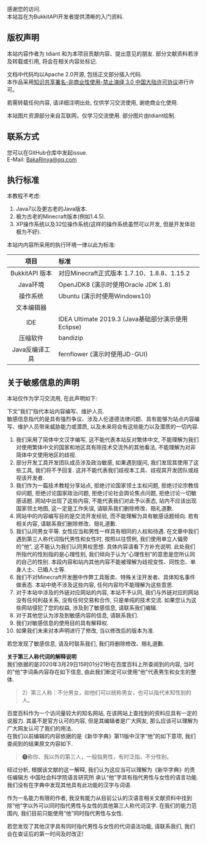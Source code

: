 感谢您的访问.  
本站旨在为BukkitAPI开发者提供清晰的入门资料.

## 版权声明

本站内容作者为 tdiant 和为本项目贡献内容、提出意见的朋友. 部分文献资料若涉及转载或引用, 将会在相关内容处标记.

文档中代码均以Apache 2.0开源, 包括正文部分插入代码.  
本作品采用[知识共享署名-非商业性使用-禁止演绎 3.0 中国大陆许可协议](http://creativecommons.org/licenses/by-nc-nd/3.0/cn/)进行许可。

若需转载任何内容, 请详细注明出处, 仅供学习交流使用, 谢绝商业化使用.

本站图片资源部分来自互联网，仅学习交流使用. 部分图片由tdiant绘制.

## 联系方式

您可以在GitHub仓库中发起issue.  
E-Mail: BakaRinya@qq.com

## 执行标准

本教程不考虑:
1. Java7以及更古老的Java版本.
2. 极为古老的Minecraft版本(例如1.4.5).
3. XP操作系统以及32位操作系统(这样的操作系统虽然可以开发, 但是开发体验极为不好).

本站内内容所采用的执行环境一律以此为标准:

| 项目 | 标准 |
| :-:   | :- |
| BukkitAPI 版本 | 对应Minecraft正式版本 1.7.10、1.8.8、1.15.2 |
| Java环境 | OpenJDK8 (演示时使用Oracle JDK 1.8) |
| 操作系统 | Ubuntu (演示时使用Windows10) |
| 文本编辑器 |  |
| IDE | IDEA Ultimate 2019.3 (Java基础部分演示使用Eclipse) |
| 压缩软件 | bandizip |
| Java反编译工具 | fernflower (演示时使用JD-GUI) |

## 关于敏感信息的声明

本站仅作为学习交流用, 在此声明如下:  

下文“我们”指代本站内容编写、维护人员.  
敏感信息指代的是具有强烈争议、涉及人伦道德法律问题、具有能够为站点内容编写、维护人员带来威胁能力或潜质, 以及未来将会有这些能力以及潜质的一切内容.

1. 我们采用了简体中文汉字编写, 这不能代表本站反对繁体中文, 不能理解为我们对使用繁体中文的国家和地区具有除技术交流外的其他看法, 不能理解为对非简体中文使用地区的歧视.
2. 部分开发工具开发团队成员涉及政治敏感, 如果遇到提问, 我们发现其使用了这些工具, 我们将不予回复. 这并不能代表我们歧视本工具、歧视其开发团队或歧视该开发者.
3. 我们作为一篇技术教程分享站点, 拒绝讨论国家领土主权问题, 拒绝讨论宗教信仰问题, 拒绝讨论国家政治问题, 拒绝讨论社会舆论焦点问题, 拒绝讨论一切敏感话题. 网站中出现了这些内容, 不能代表我们对此予以表态, 站内不应该出现国家领土地图, 这一定是工作失误, 请联系我们删除修改、赔礼道歉.
4. 网站中的内容编写目的是交流开发经验, 而不能理解为具有敏感话题倾向. 若有相关内容, 请联系我们删除修改、赔礼道歉.
5. 我们认同男女平等. 女性应当和男性一样具有相同的人权和待遇. 在文章中我们遇到第三人称代词指代男性和女性时, 按照以往惯例, 我们使用单立人偏旁的“他”, 这不能认为我们认同男权思想. 具体内容请看下方补充说明. 此处我们所指代的性别指的是心理性别, 我们倾向于认为“心理性别”的意思是您所认同的自己的性别. 本段内容和站内其他内容不能被理解为歧视变性、同性恋、单身人士、已婚人士等.
6. 我们不对Minecraft开发圈中作弊工具贩卖、特殊关注开发者、具体知名事件做表态. 本站中绝不涉及这些内容, 任何内容均不能理解为这些意思.  
7. 对于本站中涉及的外链对应网站的内容, 本站不予认同, 我们与外链对应的网站没有任何利益关系, 没有任何交易和合作, 只是单纯的技术交流. 如果您认为这些网站侵犯了您的权益, 涉及到了敏感信息, 请联系我们编辑.
8. 对于其他您认为涉及到敏感内容的信息, 请联系我们.
9. 我们对敏感信息的使用目的具有解释权.  
10. 如果我们未来对本声明进行了修改, 当以修改后的版本为准.

若您发现了敏感信息, 请及时联系我们, 我们将删除修改、赔礼道歉.

**关于第三人称代词的解释说明**  
我们依据的是2020年3月29日15时01分21秒在百度百科上所查阅到的内容, 当时的“他”字词条内容存在如下信息, 由此我们断定可以使用“他”代表男生和女生的整体.  

> 2）第三人称：不分男女，如他们可以统称男女，也可以指代未知性别的人。

百度百科作为一个访问量较大的知名网站, 在该网站上查找到的资料应具有一定的说服力. 其虽不是官方认可的内容, 但是其编辑者是广大网友, 那么应该可以理解为广大网友认可了我们的用法.    
在我们以前编辑的内容依据的是《新华字典》第11版中汉字“他”的如下意项, 我们查阅到的结果原文内容如下.

> ❶称你、我以外的第三人，一般指男性，有时泛指，不分性别。

经过分析, 根据该文献的这一解释, 我们认为这应当可以理解为《新华字典》的责任编辑方 中国社会科学院语言研究所 承认“他”字具有指代男性与女性的语言功能. 我们没有在字典中发现其他具有此功能的汉字与词语.

作为一名能力有限的作者, 我没有能力从目前公认的汉语言相关文献资料中找到除“他”字以外可以同时指代男性与女性的其他第三人称代词汉字. 在我们的能力范围内, 我们目前只能使用“他”同时指代男性与女性.  

若您发现了其他汉字具有同时指代男性与女性的代词语法功能, 请联系我们, 我们会在查证后的第一时间及时改正!
